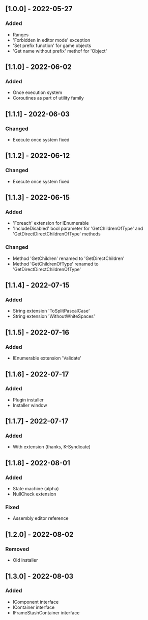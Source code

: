 ## [1.0.0] - 2022-05-27


### Added
* Ranges
* 'Forbidden in editor mode' exception
* 'Set prefix function' for game objects
* 'Get name without prefix' methof for 'Object'


## [1.1.0] - 2022-06-02
### Added
* Once execution system
* Coroutines as part of utility family 


## [1.1.1] - 2022-06-03
### Changed
* Execute once system fixed


## [1.1.2] - 2022-06-12
### Changed
* Execute once system fixed


## [1.1.3] - 2022-06-15
### Added
* 'Foreach' extension for IEnumerable
* 'IncludeDisabled' bool parameter for 'GetChildrenOfType' and 
'GetDirectDirectChildrenOfType' methods

### Changed
* Method 'GetChildren' renamed to 'GetDirectChildren'
* Method 'GetChildrenOfType' renamed to 'GetDirectDirectChildrenOfType'


## [1.1.4] - 2022-07-15
### Added
* String extension 'ToSplitPascalCase' 
* String extension 'WithoutWhiteSpaces'


## [1.1.5] - 2022-07-16
### Added
* IEnumerable extension 'Validate'



## [1.1.6] - 2022-07-17
### Added
* Plugin installer
* Installer window


## [1.1.7] - 2022-07-17
### Added
* With extension (thanks, K-Syndicate)


## [1.1.8] - 2022-08-01
### Added
* State machine (alpha)
* NullCheck extension

### Fixed
* Assembly editor reference



## [1.2.0] - 2022-08-02
### Removed
* Old installer



## [1.3.0] - 2022-08-03
### Added
* IComponent interface
* IContainer interface
* IFrameStashContainer interface
